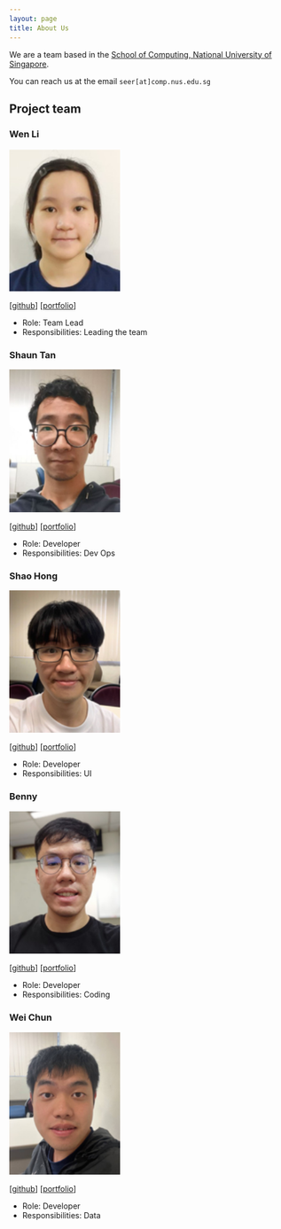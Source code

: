 ```yaml
---
layout: page
title: About Us
---
```


We are a team based in the [School of Computing, National University of Singapore](http://www.comp.nus.edu.sg).

You can reach us at the email `seer[at]comp.nus.edu.sg`

## Project team

### Wen Li

<img src="images/wendy0107.png" width="200px">

[[github](http://github.com/wendy0107)]
[[portfolio](team/wendy0107.md)]

* Role: Team Lead
* Responsibilities: Leading the team

### Shaun Tan

<img src="images/evitanrelta.png" width="200px">

[[github](https://github.com/EvitanRelta)]
[[portfolio](team/evitanrelta.md)]

* Role: Developer
* Responsibilities: Dev Ops


### Shao Hong

<img src="images/sheemo.png" width="200px">

[[github](http://github.com/Sheemo)]
[[portfolio](team/sheemo.md)]

* Role: Developer
* Responsibilities: UI

### Benny

<img src="images/bentimate.png" width="200px">

[[github](http://github.com/Bentimate)]
[[portfolio](team/bentimate.md)]

* Role: Developer
* Responsibilities: Coding

### Wei Chun

<img src="images/alextang809.png" width="200px">

[[github](http://github.com/alextang809)]
[[portfolio](team/alextang809.md)]

* Role: Developer
* Responsibilities: Data
